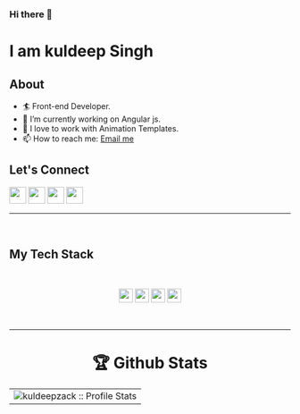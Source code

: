 ### Hi there 👋

# I am kuldeep Singh

## About

- 🏄‍ Front-end Developer.
- 🔭 I’m currently working on Angular js.
- 🌱 I love to work with Animation Templates.
- 📫 How to reach me: [Email me](mailto:kuldeepzack248@gmail.com)

## Let's **Connect**

[<img height="30" src="https://img.shields.io/badge/twitter-%231DA1F2.svg?&style=for-the-badge&logo=twitter&logoColor=white" />](https://twitter.com/Kuldeep_zack?s=08)
[<img height="30" src="https://img.shields.io/badge/instagram-%23E4405F.svg?&style=for-the-badge&logo=instagram&logoColor=white" />](https://https://www.instagram.com/kuldeep_zack/)
[<img height="30" src="https://img.shields.io/badge/gmail-D14836?&style=for-the-badge&logo=gmail&logoColor=white" />](mailto:kuldeepzack24@gmail.com)
[<img height="30" src="https://img.shields.io/badge/linkedin-%230077B5.svg?&style=for-the-badge&logo=linkedin&logoColor=white" />](https://https://www.linkedin.com/in/kuldeep-singh-690b3919a/)
<br />
<hr />
<br />

## My **Tech** Stack
<br />

<p align="center">
<img src="https://img.shields.io/badge/HTML5-E34F26?style=for-the-badge&logo=html5&logoColor=white" height="25"/> 
<img src="https://img.shields.io/badge/CSS3-1572B6?style=for-the-badge&logo=css3&logoColor=white" height="25"/> 
<img src="https://img.shields.io/badge/javascript-F7DF1E.svg?&style=for-the-badge&logo=javascript&logoColor=white" height="25"/> 
<img src="https://www.google.com/url?sa=i&url=https%3A%2F%2Fangular.io%2Fpresskit&psig=AOvVaw0VaMBD7h6HmUrkGTzFptUH&ust=1686979295299000&source=images&cd=vfe&ved=0CBEQjRxqFwoTCPj6sOCFx_8CFQAAAAAdAAAAABAE" height="25"/> 
<!-- <img src="https://img.shields.io/badge/React_Router-CA4245?style=for-the-badge&logo=react-router&logoColor=white" height="25"/>  -->
<!-- <img src="https://img.shields.io/badge/Material--UI-0081CB?style=for-the-badge&logo=material-ui&logoColor=white" height="25"/>  -->
<!-- <img src="https://img.shields.io/badge/Bootstrap-563D7C?style=for-the-badge&logo=bootstrap&logoColor=white" height="25"/>  -->
<!-- <img src="https://img.shields.io/badge/Tailwind_CSS-38B2AC?style=for-the-badge&logo=tailwind-css&logoColor=white" height="25"/>  -->
<!-- <img src="https://img.shields.io/badge/Netlify-00C7B7?style=for-the-badge&logo=netlify&logoColor=white" height="25"/>  -->
<!-- <img src="https://img.shields.io/badge/Heroku-430098?style=for-the-badge&logo=heroku&logoColor=white" height="25"/>  -->
<!-- <img src="https://img.shields.io/badge/firebase-FFCA28.svg?&style=for-the-badge&logo=firebase&logoColor=white" height="25"/>  -->
<!-- <img src="https://img.shields.io/badge/Node.js-43853D?style=for-the-badge&logo=node.js&logoColor=white" height="25"/>  -->
<!-- <img src=" https://img.shields.io/badge/MongoDB-4EA94B?style=for-the-badge&logo=mongodb&logoColor=white" height="25"/> -->
</p>
<br/>
<hr />

<p align="center">
   <table>
   <h1 align="center">🏆 Github Stats</h1>
       <tr>
       <td><img alt="kuldeepzack :: Profile Stats" src="https://github-readme-stats.vercel.app/api?username=kuldeepzack&theme=blue-green&amp;show_icons=true&amp;count_private=true&amp;hide_border=true" /></td>
<!--        <td><img alt="developer-rakib :: Top Langs]" src="https://github-readme-stats.vercel.app/api/top-langs/?username=Shivam118&langs_count=14&theme=blue-green&layout=compact&hide=html"> </td> -->
     </tr>
     <tr>
<!--         <td colspan="2" align="center"><img  align="center" src="https://github-readme-streak-stats.herokuapp.com/?user=Shivam118&theme=blue-green&hide_border=true"></td> -->
     </tr>
   </table>
</p>

[twitter]: https://twitter.com/Kuldeep_zack?s=08
[instagram]: https://www.instagram.com/kuldeep_zack/
[linkedin]: https://www.instagram.com/kuldeep_zack/
